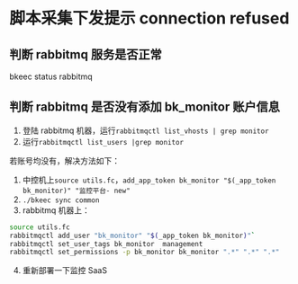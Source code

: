 # 脚本采集下发提示 connection refused

## 判断 rabbitmq 服务是否正常

bkeec status rabbitmq

## 判断 rabbitmq 是否没有添加 bk_monitor 账户信息

1. 登陆 rabbitmq 机器，运行`rabbitmqctl list_vhosts | grep monitor`
2. 运行`rabbitmqctl list_users |grep monitor`

若账号均没有，解决方法如下：

1. 中控机上`source utils.fc`，`add_app_token bk_monitor "$(_app_token bk_monitor)" "监控平台- new"`
2. `./bkeec sync common`
3. rabbitmq 机器上：

```bash
source utils.fc
rabbitmqctl add_user "bk_monitor" "$(_app_token bk_monitor)"`
rabbitmqctl set_user_tags bk_monitor  management
rabbitmqctl set_permissions -p bk_monitor bk_monitor ".*" ".*" ".*"
```

4. 重新部署一下监控 SaaS
